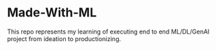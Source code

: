 # Made-With-ML
This repo represents my learning of executing end to end ML/DL/GenAI project from ideation to productionizing.
